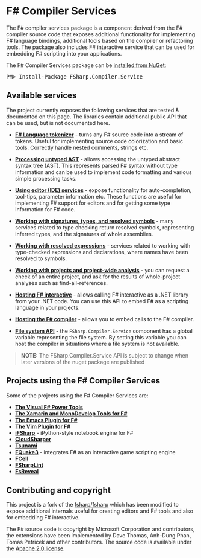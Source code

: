 F# Compiler Services
====================

The F# compiler services package is a component derived from the F# compiler source code that
exposes additional functionality for implementing F# language bindings, additional
tools based on the compiler or refactoring tools. The package also includes F# 
interactive service that can be used for embedding F# scripting into your applications.

<div class="row">
  <div class="span1"></div>
  <div class="span6">
    <div class="well well-small" id="nuget">
      The F# Compiler Services package can be <a href="https://nuget.org/packages/FSharp.Compiler.Service">installed from NuGet</a>:
      <pre>PM> Install-Package FSharp.Compiler.Service</pre>
    </div>
  </div>
  <div class="span1"></div>
</div>

Available services
------------------

The project currently exposes the following services that are tested & documented on this page.
The libraries contain additional public API that can be used, but is not documented here.

 * [**F# Language tokenizer**](tokenizer.html) - turns any F# source code into a stream of tokens.
   Useful for implementing source code colorization and basic tools. Correctly handle nested 
   comments, strings etc.

 * [**Processing untyped AST**](untypedtree.html) - allows accessing the untyped abstract syntax tree (AST).
   This represents parsed F# syntax without type information and can be used to implement code formatting
   and various simple processing tasks.   

 * [**Using editor (IDE) services**](editor.html) - expose functionality for auto-completion, tool-tips,
   parameter information etc. These functions are useful for implementing F# support for editors
   and for getting some type information for F# code.

 * [**Working with signatures, types, and resolved symbols**](symbols.html) - many services related to type checking
   return resolved symbols, representing inferred types, and the signatures of whole assemblies. 
  
 * [**Working with resolved expressions**](typedtree.html) - services related to working with
   type-checked expressions and declarations, where names have been resolved to symbols. 
  
 * [**Working with projects and project-wide analysis**](project.html) - you can request a check of
   an entire project, and ask for the results of whole-project analyses such as find-all-references.
   
 * [**Hosting F# interactive**](interactive.html) - allows calling F# interactive as a .NET library
   from your .NET code. You can use this API to embed F# as a scripting language in your projects.
 
 * [**Hosting the F# compiler**](compiler.html) - allows you to embed calls to the F# compiler.
  
 * [**File system API**](filesystem.html) - the `FSharp.Compiler.Service` component has a global variable
   representing the file system. By setting this variable you can host the compiler in situations where a file system
   is not available.
  
> **NOTE:** The FSharp.Compiler.Service API is subject to change when later versions of the nuget package are published

Projects using the F# Compiler Services
------------------

Some of the projects using the F# Compiler Services are:

 * [**The Visual F# Power Tools**](http://fsprojects.github.io/VisualFSharpPowerTools/) 
 * [**The Xamarin and MonoDevelop Tools for F#**](https://github.com/fsharp/fsharpbinding/blob/master/monodevelop/README.md) 
 * [**The Emacs Plugin for F#**](https://github.com/fsharp/fsharpbinding/blob/master/emacs/README.md) 
 * [**The Vim Plugin for F#**](https://github.com/fsharp/fsharpbinding/blob/master/vim/README.md) 
 * [**iFSharp**](https://github.com/BayardRock/IfSharp)  - iPython-style notebook engine for F#
 * [**CloudSharper**](http://cloudsharper.com/) 
 * [**Tsunami**](http://tsunami.io) 
 * [**FQuake3**](https://github.com/TIHan/FQuake3/)  - integrates F# as an interactive game scripting engine
 * [**FCell**](http://fcell.io) 
 * [**FSharpLint**](https://github.com/fsprojects/FSharpLint) 
 * [**FsReveal**](http://kimsk.github.io/FsReveal/)


Contributing and copyright
--------------------------

This project is a fork of the [fsharp/fsharp](https://github.com/fsharp/fsharp) which has been
modified to expose additional internals useful for creating editors and F# tools and also for
embedding F# interactive.

The F# source code is copyright by Microsoft Corporation and contributors, the extensions have been
implemented by Dave Thomas, Anh-Dung Phan, Tomas Petricek and other contributors. The source code
is available under the [Apache 2.0 license](https://github.com/fsharp/FSharp.Compiler.Service/blob/master/LICENSE).
